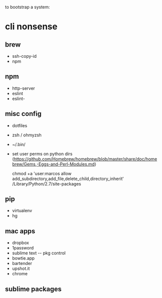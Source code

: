 to bootstrap a system:


# cli nonsense

## brew

* ssh-copy-id
* npm

## npm

* http-server
* eslint
* eslint-

## misc config

* dotfiles
* zsh / ohmyzsh
* ~/.bin/
* set user perms on python dirs (https://github.com/Homebrew/homebrew/blob/master/share/doc/homebrew/Gems,-Eggs-and-Perl-Modules.md)

    chmod +a 'user:marcos allow add_subdirectory,add_file,delete_child,directory_inherit' /Library/Python/2.7/site-packages

## pip
* virtualenv
* hg

## mac apps

* dropbox
* 1password
* sublime text -- pkg control
* bowtie.app
* bartender
* upshot.it
* chrome


## sublime packages